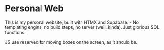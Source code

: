 # Personal Web

This is my personal website, built with HTMX and Supabase. - No templating engine, no build steps, no server (well, kinda). Just glorious SQL functions.

JS use reserved for moving boxes on the screen, as it should be.
